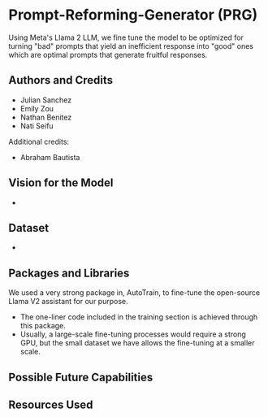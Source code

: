 # Prompt-Reforming-Generator (PRG)
Using Meta's Llama 2 LLM, we fine tune the model to be optimized for turning "bad" prompts that yield an inefficient response into "good" ones which are optimal prompts that generate fruitful responses.

## Authors and Credits
- Julian Sanchez
- Emily Zou
- Nathan Benitez
- Nati Seifu

Additional credits:
- Abraham Bautista
## Vision for the Model
- 
## Dataset
- 
## Packages and Libraries
We used a very strong package in, AutoTrain, to fine-tune the open-source Llama V2 assistant for our purpose.
 - The one-liner code included in the training section is achieved through this package.
 - Usually, a large-scale fine-tuning processes would require a strong GPU, but the small dataset we have allows the fine-tuning at a smaller scale.

## Possible Future Capabilities
<to be filled>

## Resources Used
